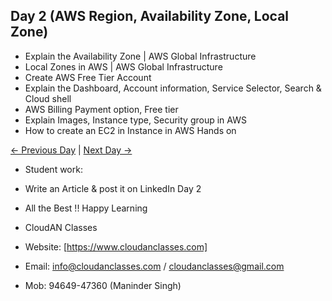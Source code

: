 ## Day 2 (AWS Region, Availability Zone, Local Zone)

  - Explain the Availability Zone | AWS Global Infrastructure
  - Local Zones in AWS | AWS Global Infrastructure
  - Create AWS Free Tier Account
  - Explain the Dashboard, Account information, Service Selector, Search & Cloud shell
  - AWS Billing Payment option, Free tier
  - Explain Images, Instance type, Security group in AWS
  - How to create an EC2 in Instance in AWS Hands on

[← Previous Day](../Day01/README.md) | [Next Day →](../Day03/README.md)


  - Student work:
  - Write an Article & post it on LinkedIn Day 2


   - All the Best !! Happy Learning
   - CloudAN Classes
   - Website: [https://www.cloudanclasses.com]
   - Email: info@cloudanclasses.com / cloudanclasses@gmail.com
   - Mob: 94649-47360 (Maninder Singh)

